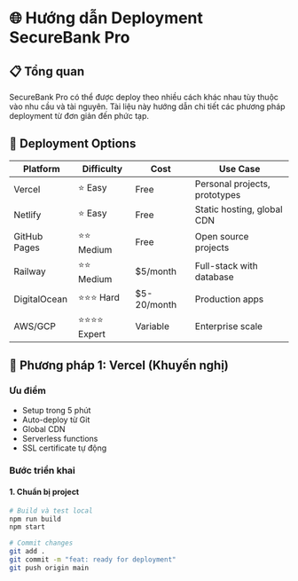 # 🌐 Hướng dẫn Deployment SecureBank Pro

## 📋 Tổng quan

SecureBank Pro có thể được deploy theo nhiều cách khác nhau tùy thuộc vào nhu cầu và tài nguyên. Tài liệu này hướng dẫn chi tiết các phương pháp deployment từ đơn giản đến phức tạp.

## 🎯 Deployment Options

| Platform | Difficulty | Cost | Use Case |
|----------|------------|------|----------|
| Vercel | ⭐ Easy | Free | Personal projects, prototypes |
| Netlify | ⭐ Easy | Free | Static hosting, global CDN |
| GitHub Pages | ⭐⭐ Medium | Free | Open source projects |
| Railway | ⭐⭐ Medium | $5/month | Full-stack with database |
| DigitalOcean | ⭐⭐⭐ Hard | $5-20/month | Production apps |
| AWS/GCP | ⭐⭐⭐⭐ Expert | Variable | Enterprise scale |

## 🚀 Phương pháp 1: Vercel (Khuyến nghị)

### Ưu điểm
- Setup trong 5 phút
- Auto-deploy từ Git
- Global CDN
- Serverless functions
- SSL certificate tự động

### Bước triển khai

#### 1. Chuẩn bị project
```bash
# Build và test local
npm run build
npm start

# Commit changes
git add .
git commit -m "feat: ready for deployment"
git push origin main
